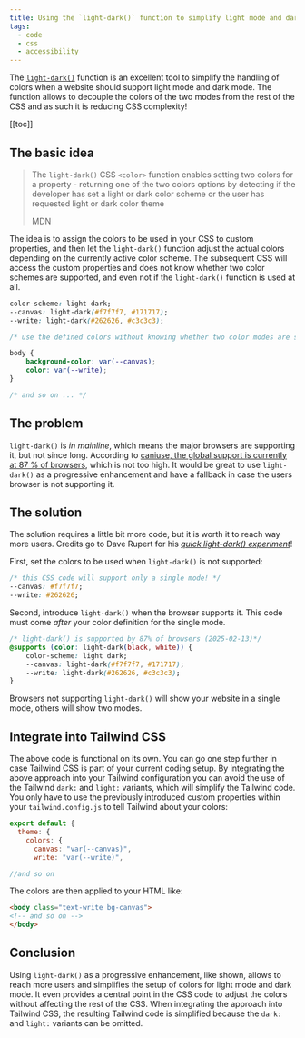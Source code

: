 ```yaml
---
title: Using the `light-dark()` function to simplify light mode and dark mode CSS
tags:
  - code
  - css
  - accessibility
---
```

The [`light-dark()`](https://developer.mozilla.org/en-US/docs/Web/CSS/color_value/light-dark) function is an excellent tool to simplify the handling of colors when a website should support light mode and dark mode. The function allows to decouple the colors of the two modes from the rest of the CSS and as such it is reducing CSS complexity! 

[[toc]]

## The basic idea

> The `light-dark()` CSS `<color>` function enables setting two colors for a property - returning one of the two colors options by detecting if the developer has set a light or dark color scheme or the user has requested light or dark color theme
> <footer>MDN</footer>

The idea is to assign the colors to be used in your CSS to custom properties, and then let the `light-dark()` function adjust the actual colors depending on the currently active color scheme. The subsequent CSS will access the custom properties and does not know whether two color schemes are supported, and even not if the `light-dark()` function is used at all.

```css
color-scheme: light dark; 
--canvas: light-dark(#f7f7f7, #171717); 
--write: light-dark(#262626, #c3c3c3);

/* use the defined colors without knowing whether two color modes are supported or not*/

body {
	background-color: var(--canvas);
	color: var(--write);
}

/* and so on ... */
```

## The problem

`light-dark()` is *in mainline*, which means the major browsers are supporting it, but not since long. According to [caniuse, the global support is currently at 87 % of browsers](https://caniuse.com/?search=light-dark), which is not too high. It would be great to use `light-dark()` as a progressive enhancement and have a fallback in case the users browser is not supporting it.

## The solution

The solution requires a little bit more code, but it is worth it to reach way more users. Credits go to Dave Rupert for his [<cite>quick light-dark() experiment<cite>](https://daverupert.com/2024/05/light-dark-experiment/)!

First, set the colors to be used when `light-dark()` is not supported:

```css
/* this CSS code will support only a single mode! */
--canvas: #f7f7f7; 
--write: #262626;
```

Second, introduce `light-dark()` when the browser supports it. This code must come *after*  your color definition for the single mode.

```css
/* light-dark() is supported by 87% of browsers (2025-02-13)*/
@supports (color: light-dark(black, white)) {
    color-scheme: light dark;
    --canvas: light-dark(#f7f7f7, #171717);
    --write: light-dark(#262626, #c3c3c3);
}
```

Browsers not supporting `light-dark()` will show your website in a single mode, others will show two modes. 

## Integrate into Tailwind CSS

The above code is functional on its own. You can go one step further in case Tailwind CSS is part of your current coding setup. By integrating the above approach into your Tailwind configuration you can avoid the use of the Tailwind `dark:` and `light:` variants, which will simplify the Tailwind code. You only have to use the previously introduced custom properties within your `tailwind.config.js` to tell Tailwind about your colors:

```js
export default {
  theme: {
    colors: {
      canvas: "var(--canvas)",
      write: "var(--write)",

//and so on
```

The colors are then applied to your HTML like:

```html
<body class="text-write bg-canvas">
<!-- and so on -->
</body>
```

## Conclusion

Using `light-dark()` as a progressive enhancement, like shown, allows to reach more users and simplifies the setup of colors for light mode and dark mode. It even provides a central point in the CSS code to adjust the colors without affecting the rest of the CSS. When integrating the approach into Tailwind CSS, the resulting Tailwind code is simplified because the `dark:` and `light:` variants can be omitted.